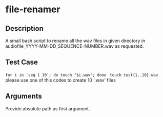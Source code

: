 # file-renamer

## Description
A small bash script to rename all the wav files in given directory in audiofile_YYYY-MM-DD_SEQUENCE-NUMBER.wav as requested.

## Test Case
```for i in `seq 1 10`; do touch "$i.wav"; done``` 
``` touch test{1..10}.wav``` 
please use one of this codes to create 10 '.wav' files 

## Arguments
Provide absolute path as first argument.

   